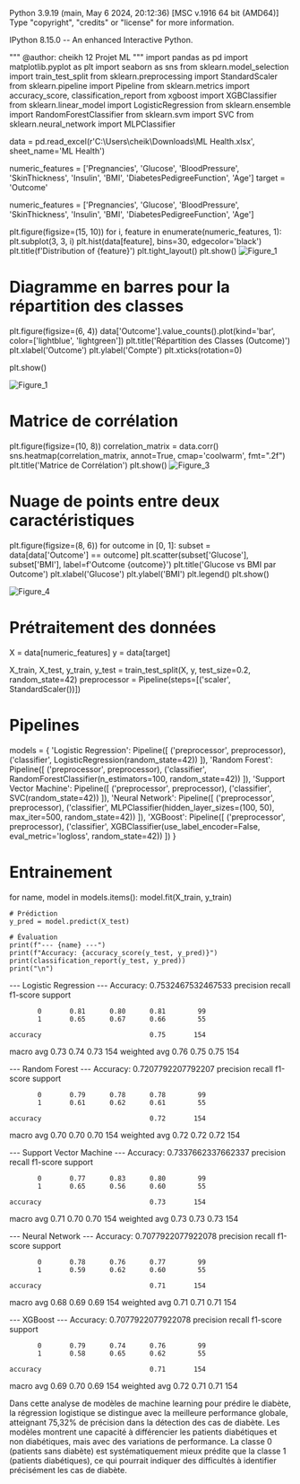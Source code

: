 Python 3.9.19 (main, May  6 2024, 20:12:36) [MSC v.1916 64 bit (AMD64)]
Type "copyright", "credits" or "license" for more information.

IPython 8.15.0 -- An enhanced Interactive Python.


"""
@author: cheikh 
12 Projet ML
"""
import pandas as pd
import matplotlib.pyplot as plt
import seaborn as sns
from sklearn.model_selection import train_test_split
from sklearn.preprocessing import StandardScaler
from sklearn.pipeline import Pipeline
from sklearn.metrics import accuracy_score, classification_report
from xgboost import XGBClassifier
from sklearn.linear_model import LogisticRegression
from sklearn.ensemble import RandomForestClassifier
from sklearn.svm import SVC
from sklearn.neural_network import MLPClassifier


data = pd.read_excel(r'C:\Users\cheik\Downloads\ML Health.xlsx', sheet_name='ML Health')

numeric_features = ['Pregnancies', 'Glucose', 'BloodPressure', 'SkinThickness', 'Insulin', 'BMI', 
                    'DiabetesPedigreeFunction', 'Age']
target = 'Outcome'


numeric_features = ['Pregnancies', 'Glucose', 'BloodPressure', 'SkinThickness', 'Insulin', 'BMI', 
                    'DiabetesPedigreeFunction', 'Age']

plt.figure(figsize=(15, 10))
for i, feature in enumerate(numeric_features, 1):
    plt.subplot(3, 3, i)
    plt.hist(data[feature], bins=30, edgecolor='black')
    plt.title(f'Distribution of {feature}')
plt.tight_layout()
plt.show()
![Figure_1](https://github.com/user-attachments/assets/946abb08-35fa-4a49-9cda-be9f88452bd3)

# Diagramme en barres pour la répartition des classes
plt.figure(figsize=(6, 4))
data['Outcome'].value_counts().plot(kind='bar', color=['lightblue', 'lightgreen'])
plt.title('Répartition des Classes (Outcome)')
plt.xlabel('Outcome')
plt.ylabel('Compte')
plt.xticks(rotation=0)

plt.show()

![Figure_1](https://github.com/user-attachments/assets/b15928be-5f66-455a-b3d2-8d09bdc2eb17)


# Matrice de corrélation
plt.figure(figsize=(10, 8))
correlation_matrix = data.corr()
sns.heatmap(correlation_matrix, annot=True, cmap='coolwarm', fmt=".2f")
plt.title('Matrice de Corrélation')
plt.show()
![Figure_3](https://github.com/user-attachments/assets/8101117b-4606-4e29-82df-19db36b92b56)


# Nuage de points entre deux caractéristiques
plt.figure(figsize=(8, 6))
for outcome in [0, 1]:
    subset = data[data['Outcome'] == outcome]
    plt.scatter(subset['Glucose'], subset['BMI'], label=f'Outcome {outcome}')
plt.title('Glucose vs BMI par Outcome')
plt.xlabel('Glucose')
plt.ylabel('BMI')
plt.legend()
plt.show()

![Figure_4](https://github.com/user-attachments/assets/e3f16072-1b85-4fcc-8dbe-462aa27b9bb6)

# Prétraitement des données
X = data[numeric_features]
y = data[target]


X_train, X_test, y_train, y_test = train_test_split(X, y, test_size=0.2, random_state=42)
preprocessor = Pipeline(steps=[('scaler', StandardScaler())])

# Pipelines
models = {
    'Logistic Regression': Pipeline([
        ('preprocessor', preprocessor),
        ('classifier', LogisticRegression(random_state=42))
    ]),
    'Random Forest': Pipeline([
        ('preprocessor', preprocessor),
        ('classifier', RandomForestClassifier(n_estimators=100, random_state=42))
    ]),
    'Support Vector Machine': Pipeline([
        ('preprocessor', preprocessor),
        ('classifier', SVC(random_state=42))
    ]),
    'Neural Network': Pipeline([
        ('preprocessor', preprocessor),
        ('classifier', MLPClassifier(hidden_layer_sizes=(100, 50), max_iter=500, random_state=42))
    ]),
    'XGBoost': Pipeline([
        ('preprocessor', preprocessor),
        ('classifier', XGBClassifier(use_label_encoder=False, eval_metric='logloss', random_state=42))
    ])
}

# Entrainement
for name, model in models.items():
    model.fit(X_train, y_train)
    
    # Prédiction
    y_pred = model.predict(X_test)
    
    # Évaluation
    print(f"--- {name} ---")
    print(f"Accuracy: {accuracy_score(y_test, y_pred)}")
    print(classification_report(y_test, y_pred))
    print("\n")

--- Logistic Regression ---
Accuracy: 0.7532467532467533
              precision    recall  f1-score   support

           0       0.81      0.80      0.81        99
           1       0.65      0.67      0.66        55

    accuracy                           0.75       154
   macro avg       0.73      0.74      0.73       154
weighted avg       0.76      0.75      0.75       154



--- Random Forest ---
Accuracy: 0.7207792207792207
              precision    recall  f1-score   support

           0       0.79      0.78      0.78        99
           1       0.61      0.62      0.61        55

    accuracy                           0.72       154
   macro avg       0.70      0.70      0.70       154
weighted avg       0.72      0.72      0.72       154



--- Support Vector Machine ---
Accuracy: 0.7337662337662337
              precision    recall  f1-score   support

           0       0.77      0.83      0.80        99
           1       0.65      0.56      0.60        55

    accuracy                           0.73       154
   macro avg       0.71      0.70      0.70       154
weighted avg       0.73      0.73      0.73       154



--- Neural Network ---
Accuracy: 0.7077922077922078
              precision    recall  f1-score   support

           0       0.78      0.76      0.77        99
           1       0.59      0.62      0.60        55

    accuracy                           0.71       154
   macro avg       0.68      0.69      0.69       154
weighted avg       0.71      0.71      0.71       154



--- XGBoost ---
Accuracy: 0.7077922077922078
              precision    recall  f1-score   support

           0       0.79      0.74      0.76        99
           1       0.58      0.65      0.62        55

    accuracy                           0.71       154
   macro avg       0.69      0.70      0.69       154
weighted avg       0.72      0.71      0.71       154

Dans cette analyse de modèles de machine learning pour prédire le diabète, la régression logistique se distingue avec la meilleure performance globale, atteignant 75,32% de précision dans la détection des cas de diabète. Les modèles montrent une capacité à différencier les patients diabétiques et non diabétiques, mais avec des variations de performance. La classe 0 (patients sans diabète) est systématiquement mieux prédite que la classe 1 (patients diabétiques), ce qui pourrait indiquer des difficultés à identifier précisément les cas de diabète.


